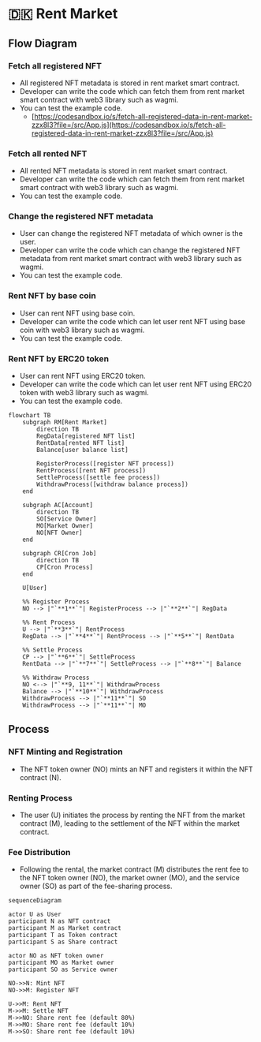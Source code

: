 # 🇩🇰 Rent Market

## Flow Diagram

### Fetch all registered NFT

* All registered NFT metadata is stored in rent market smart contract.
* Developer can write the code which can fetch them from rent market smart contract with web3 library such as wagmi.
* You can test the example code.
  * [https://codesandbox.io/s/fetch-all-registered-data-in-rent-market-zzx8l3?file=/src/App.js](https://codesandbox.io/s/fetch-all-registered-data-in-rent-market-zzx8l3?file=/src/App.js)

### Fetch all rented NFT

* All rented NFT metadata is stored in rent market smart contract.
* Developer can write the code which can fetch them from rent market smart contract with web3 library such as wagmi.
* You can test the example code.

### Change the registered NFT metadata

* User can change the registered NFT metadata of which owner is the user.
* Developer can write the code which can change the registered NFT metadata from rent market smart contract with web3 library such as wagmi.
* You can test the example code.

### Rent NFT by base coin

* User can rent NFT using base coin.
* Developer can write the code which can let user rent NFT using base coin with web3 library such as wagmi.
* You can test the example code.

### Rent NFT by ERC20 token

* User can rent NFT using ERC20 token.
* Developer can write the code which can let user rent NFT using ERC20 token with web3 library such as wagmi.
* You can test the example code.

```mermaid
flowchart TB
    subgraph RM[Rent Market]
        direction TB
        RegData[registered NFT list]
        RentData[rented NFT list]
        Balance[user balance list]

        RegisterProcess([register NFT process])
        RentProcess([rent NFT process])
        SettleProcess([settle fee process])
        WithdrawProcess([withdraw balance process])  
    end

    subgraph AC[Account]
        direction TB
        SO[Service Owner]
        MO[Market Owner]
        NO[NFT Owner]
    end

    subgraph CR[Cron Job]
        direction TB
        CP[Cron Process]
    end

    U[User]

    %% Register Process
    NO --> |"`**1**`"| RegisterProcess --> |"`**2**`"| RegData

    %% Rent Process
    U --> |"`**3**`"| RentProcess
    RegData --> |"`**4**`"| RentProcess --> |"`**5**`"| RentData

    %% Settle Process
    CP --> |"`**6**`"| SettleProcess
    RentData --> |"`**7**`"| SettleProcess --> |"`**8**`"| Balance

    %% Withdraw Process
    NO <--> |"`**9, 11**`"| WithdrawProcess
    Balance --> |"`**10**`"| WithdrawProcess
    WithdrawProcess --> |"`**11**`"| SO
    WithdrawProcess --> |"`**11**`"| MO

```

## Process

### **NFT Minting and Registration**

* The NFT token owner (NO) mints an NFT and registers it within the NFT contract (N).

### **Renting Process**

* The user (U) initiates the process by renting the NFT from the market contract (M), leading to the settlement of the NFT within the market contract.

### **Fee Distribution**

* Following the rental, the market contract (M) distributes the rent fee to the NFT token owner (NO), the market owner (MO), and the service owner (SO) as part of the fee-sharing process.

```mermaid
sequenceDiagram

actor U as User
participant N as NFT contract
participant M as Market contract
participant T as Token contract
participant S as Share contract

actor NO as NFT token owner
participant MO as Market owner
participant SO as Service owner

NO->>N: Mint NFT
NO->>M: Register NFT

U->>M: Rent NFT
M->>M: Settle NFT
M->>NO: Share rent fee (default 80%)
M->>MO: Share rent fee (default 10%)
M->>SO: Share rent fee (default 10%)

```

